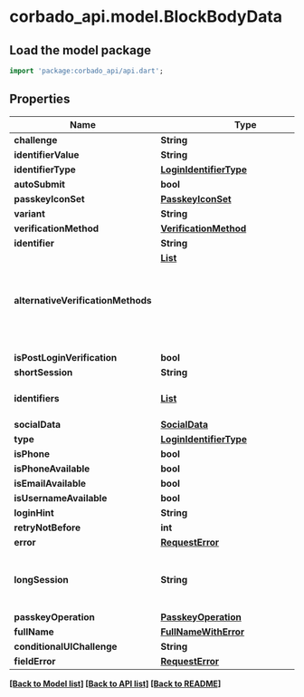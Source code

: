 # corbado_api.model.BlockBodyData

## Load the model package
```dart
import 'package:corbado_api/api.dart';
```

## Properties
Name | Type | Description | Notes
------------ | ------------- | ------------- | -------------
**challenge** | **String** |  | 
**identifierValue** | **String** |  | 
**identifierType** | [**LoginIdentifierType**](LoginIdentifierType.md) |  | 
**autoSubmit** | **bool** |  | 
**passkeyIconSet** | [**PasskeyIconSet**](PasskeyIconSet.md) |  | 
**variant** | **String** |  | 
**verificationMethod** | [**VerificationMethod**](VerificationMethod.md) |  | 
**identifier** | **String** |  | 
**alternativeVerificationMethods** | [**List<Object>**](Object.md) |  | [default to const []]
**isPostLoginVerification** | **bool** |  | 
**shortSession** | **String** |  | 
**identifiers** | [**List<LoginIdentifierWithError>**](LoginIdentifierWithError.md) |  | [default to const []]
**socialData** | [**SocialData**](SocialData.md) |  | 
**type** | [**LoginIdentifierType**](LoginIdentifierType.md) |  | 
**isPhone** | **bool** |  | 
**isPhoneAvailable** | **bool** |  | 
**isEmailAvailable** | **bool** |  | 
**isUsernameAvailable** | **bool** |  | 
**loginHint** | **String** |  | [optional] 
**retryNotBefore** | **int** |  | [optional] 
**error** | [**RequestError**](RequestError.md) |  | [optional] 
**longSession** | **String** | Only given when project environment is dev | [optional] 
**passkeyOperation** | [**PasskeyOperation**](PasskeyOperation.md) |  | [optional] 
**fullName** | [**FullNameWithError**](FullNameWithError.md) |  | [optional] 
**conditionalUIChallenge** | **String** |  | [optional] 
**fieldError** | [**RequestError**](RequestError.md) |  | [optional] 

[[Back to Model list]](../README.md#documentation-for-models) [[Back to API list]](../README.md#documentation-for-api-endpoints) [[Back to README]](../README.md)


